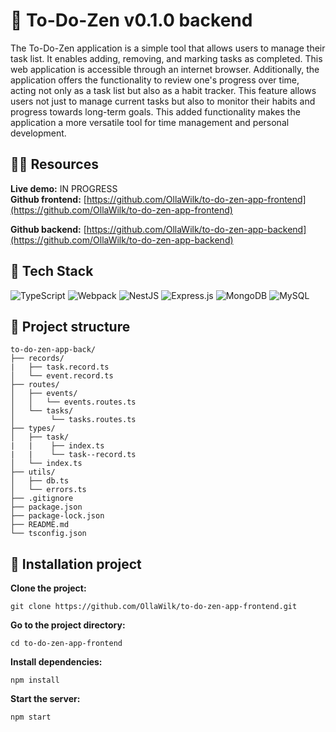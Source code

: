 # :construction_worker: To-Do-Zen v0.1.0 backend

The To-Do-Zen application is a simple tool that allows users to manage their task list. It enables adding, removing, and marking tasks as completed. This web application is accessible through an internet browser. Additionally, the application offers the functionality to review one's progress over time, acting not only as a task list but also as a habit tracker. This feature allows users not just to manage current tasks but also to monitor their habits and progress towards long-term goals. This added functionality makes the application a more versatile tool for time management and personal development.

## 🧘‍♀️ Resources

**Live demo:** IN PROGRESS \
**Github frontend:** [https://github.com/OllaWilk/to-do-zen-app-frontend](https://github.com/OllaWilk/to-do-zen-app-frontend)

**Github backend:** [https://github.com/OllaWilk/to-do-zen-app-backend](https://github.com/OllaWilk/to-do-zen-app-backend)

## 🐞 Tech Stack

![TypeScript](https://img.shields.io/badge/typescript-%23007ACC.svg?style=for-the-badge&logo=typescript&logoColor=white)
![Webpack](https://img.shields.io/badge/webpack-%238DD6F9.svg?style=for-the-badge&logo=webpack&logoColor=black)
![NestJS](https://img.shields.io/badge/nestjs-%23E0234E.svg?style=for-the-badge&logo=nestjs&logoColor=white)
![Express.js](https://img.shields.io/badge/express.js-%23404d59.svg?style=for-the-badge&logo=express&logoColor=%2361DAFB)
![MongoDB](https://img.shields.io/badge/MongoDB-%234ea94b.svg?style=for-the-badge&logo=mongodb&logoColor=white)
![MySQL](https://img.shields.io/badge/mysql-%2300f.svg?style=for-the-badge&logo=mysql&logoColor=white)

## :camel: Project structure

```
to-do-zen-app-back/
├── records/
|   ├── task.record.ts
│   └── event.record.ts
├── routes/
│   ├── events/
│   │   └── events.routes.ts
│   └── tasks/
│        └── tasks.routes.ts
├── types/
│   ├── task/
|   |    ├── index.ts
|   |    └── task--record.ts
│   └── index.ts
├── utils/
│   ├── db.ts
│   └── errors.ts
├── .gitignore
├── package.json
├── package-lock.json
├── README.md
└── tsconfig.json

```

## 🦋 Installation project

**Clone the project:**

```
git clone https://github.com/OllaWilk/to-do-zen-app-frontend.git
```

**Go to the project directory:**

```
cd to-do-zen-app-frontend
```

**Install dependencies:**

```
npm install
```

**Start the server:**

```
npm start
```
